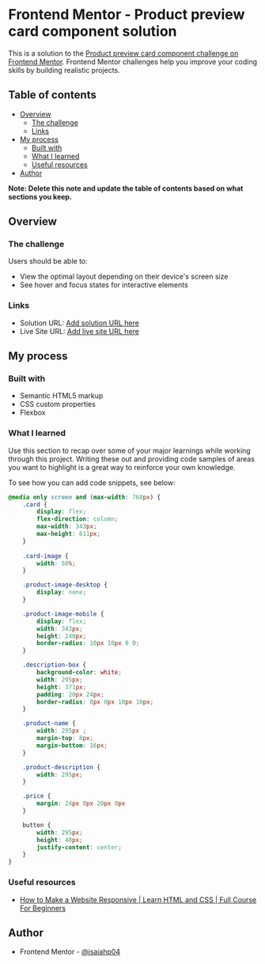 # Frontend Mentor - Product preview card component solution

This is a solution to the [Product preview card component challenge on Frontend Mentor](https://www.frontendmentor.io/challenges/product-preview-card-component-GO7UmttRfa). Frontend Mentor challenges help you improve your coding skills by building realistic projects. 

## Table of contents

- [Overview](#overview)
  - [The challenge](#the-challenge)
  - [Links](#links)
- [My process](#my-process)
  - [Built with](#built-with)
  - [What I learned](#what-i-learned)
  - [Useful resources](#useful-resources)
- [Author](#author)

**Note: Delete this note and update the table of contents based on what sections you keep.**

## Overview

### The challenge

Users should be able to:

- View the optimal layout depending on their device's screen size
- See hover and focus states for interactive elements

### Links

- Solution URL: [Add solution URL here](https://your-solution-url.com)
- Live Site URL: [Add live site URL here](https://your-live-site-url.com)

## My process

### Built with

- Semantic HTML5 markup
- CSS custom properties
- Flexbox


### What I learned

Use this section to recap over some of your major learnings while working through this project. Writing these out and providing code samples of areas you want to highlight is a great way to reinforce your own knowledge.

To see how you can add code snippets, see below:

```css
@media only screen and (max-width: 768px) {
    .card {
        display: flex;
        flex-direction: column;
        max-width: 343px;
        max-height: 611px;
    }
    
    .card-image {
        width: 50%;
    }

    .product-image-desktop {
        display: none;
    }

    .product-image-mobile {
        display: flex;
        width: 343px;
        height: 240px;
        border-radius: 10px 10px 0 0;
    }

    .description-box {
        background-color: white;
        width: 295px;
        height: 371px;
        padding: 20px 24px;
        border-radius: 0px 0px 10px 10px;
    }

    .product-name {
        width: 295px ;
        margin-top: 8px;
        margin-bottom: 16px;
    }

    .product-description {
        width: 295px;
    }

    .price {
        margin: 24px 0px 20px 0px
    }

    button {
        width: 295px;
        height: 48px; 
        justify-content: center;
    }
}
```

### Useful resources

- [How to Make a Website Responsive | Learn HTML and CSS | Full Course For Beginners](https://www.youtube.com/watch?v=ZYV6dYtz4HA)

## Author

- Frontend Mentor - [@isaiahp04](https://www.frontendmentor.io/profile/isaiahp04)

